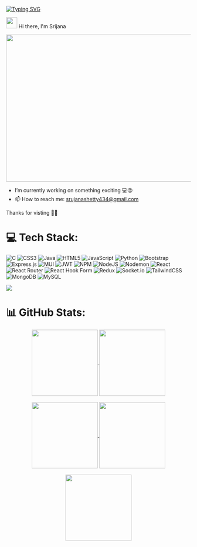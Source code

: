 [![Typing SVG](https://readme-typing-svg.herokuapp.com?font=Courier+new&color=%23808080&size=40&width=800&duration=6969&lines=Welcome+To+My+World!+🙋‍♀️)](https://git.io/typing-svg)

<img src="https://raw.githubusercontent.com/iampavangandhi/iampavangandhi/master/gifs/Hi.gif" width="30px"> Hi there, I'm Srijana




<div align="center">
  
  <img src="https://cdn.dribbble.com/users/4055494/screenshots/15215756/media/d2b66c4ca0192aa26d103448b3d1518b.gif" width="700" height="400"/>
</div>

- I’m currently working on something exciting 💻😜
- 📫 How to reach me: srujanashetty434@gmail.com

Thanks for visting 
🤟😄






# 💻 Tech Stack:
![C](https://img.shields.io/badge/c-%2300599C.svg?style=for-the-badge&logo=c&logoColor=white) ![CSS3](https://img.shields.io/badge/css3-%231572B6.svg?style=for-the-badge&logo=css3&logoColor=white) ![Java](https://img.shields.io/badge/java-%23ED8B00.svg?style=for-the-badge&logo=openjdk&logoColor=white) ![HTML5](https://img.shields.io/badge/html5-%23E34F26.svg?style=for-the-badge&logo=html5&logoColor=white) ![JavaScript](https://img.shields.io/badge/javascript-%23323330.svg?style=for-the-badge&logo=javascript&logoColor=%23F7DF1E) ![Python](https://img.shields.io/badge/python-3670A0?style=for-the-badge&logo=python&logoColor=ffdd54) ![Bootstrap](https://img.shields.io/badge/bootstrap-%238511FA.svg?style=for-the-badge&logo=bootstrap&logoColor=white) ![Express.js](https://img.shields.io/badge/express.js-%23404d59.svg?style=for-the-badge&logo=express&logoColor=%2361DAFB) ![MUI](https://img.shields.io/badge/MUI-%230081CB.svg?style=for-the-badge&logo=mui&logoColor=white) ![JWT](https://img.shields.io/badge/JWT-black?style=for-the-badge&logo=JSON%20web%20tokens) ![NPM](https://img.shields.io/badge/NPM-%23CB3837.svg?style=for-the-badge&logo=npm&logoColor=white) ![NodeJS](https://img.shields.io/badge/node.js-6DA55F?style=for-the-badge&logo=node.js&logoColor=white) ![Nodemon](https://img.shields.io/badge/NODEMON-%23323330.svg?style=for-the-badge&logo=nodemon&logoColor=%BBDEAD) ![React](https://img.shields.io/badge/react-%2320232a.svg?style=for-the-badge&logo=react&logoColor=%2361DAFB) ![React Router](https://img.shields.io/badge/React_Router-CA4245?style=for-the-badge&logo=react-router&logoColor=white) ![React Hook Form](https://img.shields.io/badge/React%20Hook%20Form-%23EC5990.svg?style=for-the-badge&logo=reacthookform&logoColor=white) ![Redux](https://img.shields.io/badge/redux-%23593d88.svg?style=for-the-badge&logo=redux&logoColor=white) ![Socket.io](https://img.shields.io/badge/Socket.io-black?style=for-the-badge&logo=socket.io&badgeColor=010101) ![TailwindCSS](https://img.shields.io/badge/tailwindcss-%2338B2AC.svg?style=for-the-badge&logo=tailwind-css&logoColor=white) ![MongoDB](https://img.shields.io/badge/MongoDB-%234ea94b.svg?style=for-the-badge&logo=mongodb&logoColor=white) ![MySQL](https://img.shields.io/badge/mysql-%2300000f.svg?style=for-the-badge&logo=mysql&logoColor=white)

<img src="https://user-images.githubusercontent.com/73097560/115834477-dbab4500-a447-11eb-908a-139a6edaec5c.gif">


# 📊 GitHub Stats:



<div align="center">
  <a href="https://github.com/Srijana-Shetty">
    <img align="center" src="http://github-profile-summary-cards.vercel.app/api/cards/stats?username=Srijana-Shetty&theme=2077" height="180em" />
    <img align="center" src="http://github-profile-summary-cards.vercel.app/api/cards/most-commit-language?username=Srijana-Shetty&theme=2077" height="180em" />
     <br><br>
    <img align="center" src="http://github-profile-summary-cards.vercel.app/api/cards/repos-per-language?username=Srijana-Shetty&theme=2077" height="180em" />
    <img align="center" src="http://github-profile-summary-cards.vercel.app/api/cards/productive-time?username=Srijana-Shetty&theme=2077" height="180em" />
  </a></div>
  <div align="center">
  <a href="https://github.com/Srijana-Shetty"><br>
    <img align="center" src="http://github-profile-summary-cards.vercel.app/api/cards/profile-details?username=Srijana-Shetty&theme=2077" height="180em" />
  </a>
</div>






<!-- Proudly created with GPRM ( https://gprm.itsvg.in ) -->





<!--
**Srijana-Shetty/Srijana-Shetty** is a ✨ _special_ ✨ repository because its `README.md` (this file) appears on your GitHub profile.

Here are some ideas to get you started:

- 🔭 I’m currently working on ...
- 🌱 I’m currently learning ...
- 👯 I’m looking to collaborate on ...
- 🤔 I’m looking for help with ...
- 💬 Ask me about ...
- 📫 How to reach me: ...
- 😄 Pronouns: ...
- ⚡ Fun fact: ...
-->
